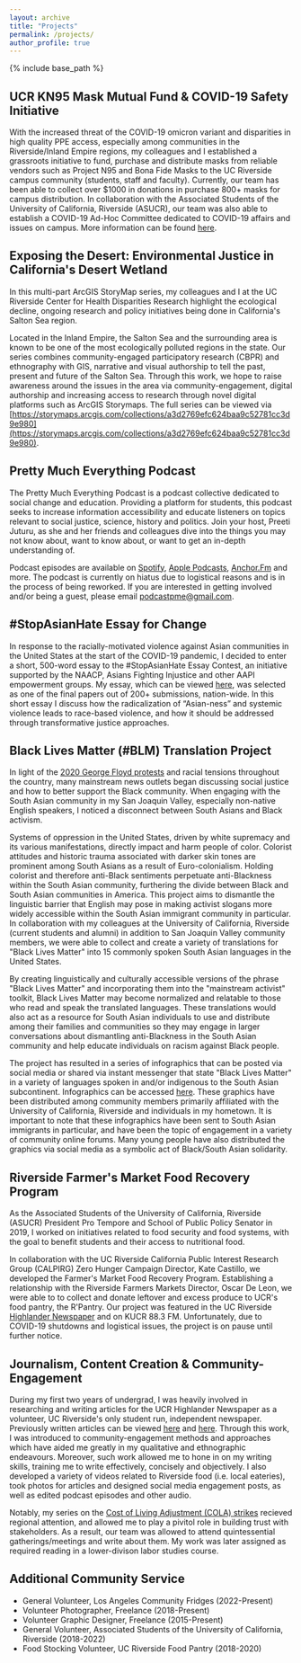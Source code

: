 ```yaml
---
layout: archive
title: "Projects"
permalink: /projects/
author_profile: true
---
```


{% include base_path %}

## UCR KN95 Mask Mutual Fund & COVID-19 Safety Initiative
With the increased threat of the COVID-19 omicron variant and disparities in high quality PPE access, especially among communities in the Riverside/Inland Empire regions, my colleagues and I established a grassroots initiative to fund, purchase and distribute masks from reliable vendors such as Project N95 and Bona Fide Masks to the UC Riverside campus community (students, staff and faculty). Currently, our team has been able to collect over $1000 in donations in purchase 800+ masks for campus distribution. In collaboration with the Associated Students of the University of California, Riverside (ASUCR), our team was also able to establish a COVID-19 Ad-Hoc Committee dedicated to COVID-19 affairs and issues on campus. More information can be found [here](https://preetijuturu.com/covid-resources/).

## Exposing the Desert: Environmental Justice in California's Desert Wetland 
In this multi-part ArcGIS StoryMap series, my colleagues and I at the UC Riverside Center for Health Disparities Research highlight the ecological decline, ongoing research and policy initiatives being done in California's Salton Sea region. 

Located in the Inland Empire, the Salton Sea and the surrounding area is known to be one of the most ecologically polluted regions in the state. Our series combines community-engaged participatory research (CBPR) and ethnography with GIS, narrative and visual authorship to tell the past, present and future of the Salton Sea. Through this work, we hope to raise awareness around the issues in the area via community-engagement, digital authorship and increasing access to research through novel digital platforms such as ArcGIS Storymaps. The full series can be viewed via [https://storymaps.arcgis.com/collections/a3d2769efc624baa9c52781cc3d9e980](https://storymaps.arcgis.com/collections/a3d2769efc624baa9c52781cc3d9e980). 

## Pretty Much Everything Podcast
The Pretty Much Everything Podcast is a podcast collective dedicated to social change and education. Providing a platform for students, this podcast seeks to increase information accessibility and educate listeners on topics relevant to social justice, science, history and politics. Join your host, Preeti Juturu, as she and her friends and colleagues dive into the things you may not know about, want to know about, or want to get an in-depth understanding of.

Podcast episodes are available on [Spotify](https://open.spotify.com/show/5ENo5DLyfuemKlNeHPQsrg), [Apple Podcasts](https://podcasts.apple.com/us/podcast/pretty-much-everything/id1527203735), [Anchor.Fm](https://anchor.fm/podcastpme) and more. The podcast is currently on hiatus due to logistical reasons and is in the process of being reworked. If you are interested in getting involved and/or being a guest, please email [podcastpme@gmail.com](mailto:podcastpme@gmail.com). 

## #StopAsianHate Essay for Change
In response to the racially-motivated violence against Asian communities in the United States at the start of the COVID-19 pandemic, I decided to enter a short, 500-word essay to the #StopAsianHate Essay Contest, an initiative supported by the NAACP, Asians Fighting Injustice and other AAPI empowerment groups. My essay, which can be viewed [here](https://aapistories.org/vote/ug-2-2 ), was selected as one of the final papers out of 200+ submissions, nation-wide. In this short essay I discuss how the radicalization of “Asian-ness” and systemic violence leads to
race-based violence, and how it should be addressed through transformative justice approaches. 


## Black Lives Matter (#BLM) Translation Project
In light of the [2020 George Floyd protests](https://www.nytimes.com/article/george-floyd-protests-timeline.html) and racial tensions throughout the country, many mainstream news outlets began discussing social justice and how to better support the Black community. When engaging with the South Asian community in my San Joaquin Valley, especially non-native English speakers, I noticed a disconnect between South Asians and Black activism. 

Systems of oppression in the United States, driven by white supremacy and its various manifestations, directly impact and harm people of color. Colorist attitudes and historic trauma associated with darker skin tones are prominent among South Asians as a result of Euro-colonialism. Holding colorist and therefore anti-Black sentiments perpetuate anti-Blackness within the South Asian community, furthering the divide between Black and South Asian communities in America. This project aims to dismantle the linguistic barrier that English may pose in making activist slogans more widely accessible within the South Asian immigrant community in particular. In collaboration with my colleagues at the University of California, Riverside (current students and alumni) in addition to San Joaquin Valley community members, we were able to collect and create a variety of translations for "Black Lives Matter" into 15 commonly spoken South Asian languages in the United States. 

By creating linguistically and culturally accessible versions of the phrase "Black Lives Matter" and incorporating them into the "mainstream activist" toolkit, Black Lives Matter may become normalized and relatable to those who read and speak the translated languages. These translations would also act as a resource for South Asian individuals to use and distribute among their families and communities so they may engage in larger conversations about dismantling anti-Blackness in the South Asian community and help educate individuals on racism against Black people. 

The project has resulted in a series of infographics that can be posted via social media or shared via instant messenger that state "Black Lives Matter" in a variety of languages spoken in and/or indigenous to the South Asian subcontinent. Infographics can be accessed [here](https://tinyurl.com/sa-blm-translation). These graphics have been distributed among community members primarily affiliated with the University of California, Riverside and individuals in my hometown. It is important to note that these infographics have been sent to South Asian immigrants in particular, and have been the topic of engagement in a variety of community online forums. Many young people have also distributed the graphics via social media as a symbolic act of Black/South Asian solidarity.

## Riverside Farmer's Market Food Recovery Program
As the Associated Students of the University of California, Riverside (ASUCR) President Pro Tempore and School of Public Policy Senator in 2019, I worked on initiatives related to food security and food systems, with the goal to benefit students and their access to nutritional food. 

In collaboration with the UC Riverside California Public Interest Research Group (CALPIRG) Zero Hunger Campaign Director, Kate Castillo, we developed the Farmer's Market Food Recovery Program. Establishing a relationship with the Riverside Farmers Markets Director, Oscar De Leon, we were able to to collect and donate leftover and excess produce to UCR's food pantry, the R'Pantry. Our project was featured in the UC Riverside [Highlander Newspaper](https://www.highlandernews.org/36834/student-leaders-collaborate-with-riverside-farmers-market-to-donate-fresh-produce-to-the-rpantry/) and on KUCR 88.3 FM. Unfortunately, due to COVID-19 shutdowns and logistical issues, the project is on pause until further notice. 

## Journalism, Content Creation & Community-Engagement
During my first two years of undergrad, I was heavily involved in researching and writing articles for the UCR Highlander Newspaper as a volunteer, UC Riverside's only student run, independent newspaper. Previously written articles can be viewed [here](https://www.highlandernews.org/author/preetijuturu/) and [here](https://www.highlandernews.org/author/preeti-juturu/). Through this work, I was introduced to community-engagement methods and approaches which have aided me greatly in my qualitative and ethnographic endeavours. Moreover, such work allowed me to hone in on my writing skills, training me to write effectively, concisely and objectively. I also developed a variety of videos related to Riverside food (i.e. local eateries), took photos for articles and designed social media engagement posts, as well as edited podcast episodes and other audio.

Notably, my series on the [Cost of Living Adjustment (COLA) strikes](https://www.highlandernews.org/37781/ucr-students-rally-in-support-of-uc-santa-cruz-cost-of-living-adjustment-strikes/) recieved regional attention, and allowed me to play a pivitol role in building trust with stakeholders. As a result, our team was allowed to attend quintessential gatherings/meetings and write about them. My work was later assigned as required reading in a lower-divison labor studies course. 

## Additional Community Service
* General Volunteer, Los Angeles Community Fridges (2022-Present)
* Volunteer Photographer, Freelance (2018-Present)
* Volunteer Graphic Designer, Freelance (2015-Present)
* General Volunteer, Associated Students of the University of California, Riverside (2018-2022)
* Food Stocking Volunteer, UC Riverside Food Pantry (2018-2020)
